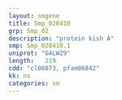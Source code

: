```yaml
---
layout: smgene
title: Smp_028410
grp: Smp_02
description: "protein kish A"
smp: Smp_028410.1
uniprot: "G4LWZ9"
length:   219
cdd: "cl06073, pfam06842"
kk: ns
categories: sm
---
```

